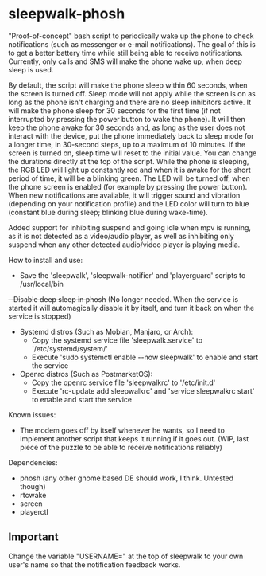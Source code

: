 # sleepwalk-phosh
"Proof-of-concept" bash script to periodically wake up the phone to check notifications (such as messenger or e-mail notifications). The goal of this is to get a better battery time while still being able to receive notifications. Currently, only calls and SMS will make the phone wake up, when deep sleep is used.

By default, the script will make the phone sleep within 60 seconds, when the screen is turned off. Sleep mode will not apply while the screen is on as long as the phone isn't charging and there are no sleep inhibitors active. It will make the phone sleep for 30 seconds for the first time (if not interrupted by pressing the power button to wake the phone). It will then keep the phone awake for 30 seconds and, as long as the user does not interact with the device, put the phone immediately back to sleep mode for a longer time, in 30-second steps, up to a maximum of 10 minutes. If the screen is turned on, sleep time will reset to the initial value. You can change the durations directly at the top of the script. While the phone is sleeping, the RGB LED will light up constantly red and when it is awake for the short period of time, it will be a blinking green. The LED will be turned off, when the phone screen is enabled (for example by pressing the power button). When new notifications are available, it will trigger sound and vibration (depending on your notification profile) and the LED color will turn to blue (constant blue during sleep; blinking blue during wake-time).

Added support for inhibiting suspend and going idle when mpv is running, as it is not detected as a video/audio player, as well as inhibiting only suspend when any other detected audio/video player is playing media.

How to install and use:
- Save the 'sleepwalk', 'sleepwalk-notifier' and 'playerguard' scripts to /usr/local/bin

~~- Disable deep sleep in phosh~~ (No longer needed. When the service is started it will automagically disable it by itself, and turn it back on when the service is stopped)
- Systemd distros (Such as Mobian, Manjaro, or Arch): 
    - Copy the systemd service file 'sleepwalk.service' to '/etc/systemd/system/'
    - Execute 'sudo systemctl enable --now sleepwalk' to enable and start the service
- Openrc distros (Such as PostmarketOS):
    - Copy the openrc service file 'sleepwalkrc' to '/etc/init.d'
    - Execute 'rc-update add sleepwalkrc' and 'service sleepwalkrc start' to enable and start the service

Known issues:
- The modem goes off by itself whenever he wants, so I need to implement another script that keeps it running if it goes out. (WIP, last piece of the puzzle to be able to receive notifications reliably)

Dependencies:
- phosh (any other gnome based DE should work, I think. Untested though)
- rtcwake
- screen
- playerctl

## Important

Change the variable "USERNAME=" at the top of sleepwalk to your own user's name so that the notification feedback works.
